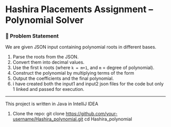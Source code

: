 # Hashira Placements Assignment – Polynomial Solver

### 📌 Problem Statement
We are given JSON input containing polynomial roots in different bases.  
1. Parse the roots from the JSON.  
2. Convert them into decimal values.  
3. Use the first k roots (where `k = m+1`, and `m` = degree of polynomial).  
4. Construct the polynomial by multiplying terms of the form  
5. Output the coefficients and the final polynomial.
6. i have created both the input1 and input2 json files for the code but only 1 linked and passed for execution.

---

This project is written in Java in IntelliJ IDEA 

1. Clone the repo:
   git clone https://github.com/your-username/Hashira_polynomial.git
   cd Hashira_polynomial
